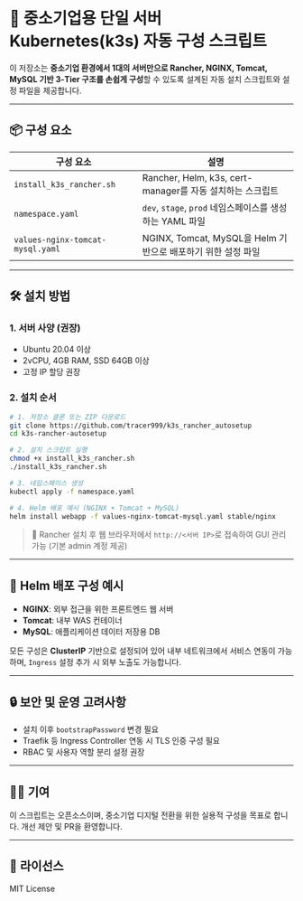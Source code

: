 # 🐳 중소기업용 단일 서버 Kubernetes(k3s) 자동 구성 스크립트

이 저장소는 **중소기업 환경에서 1대의 서버만으로 Rancher, NGINX, Tomcat, MySQL 기반 3-Tier 구조를 손쉽게 구성**할 수 있도록 설계된 자동 설치 스크립트와 설정 파일을 제공합니다.

---

## 📦 구성 요소

| 구성 요소 | 설명 |
|-----------|------|
| `install_k3s_rancher.sh` | Rancher, Helm, k3s, cert-manager를 자동 설치하는 스크립트 |
| `namespace.yaml` | `dev`, `stage`, `prod` 네임스페이스를 생성하는 YAML 파일 |
| `values-nginx-tomcat-mysql.yaml` | NGINX, Tomcat, MySQL을 Helm 기반으로 배포하기 위한 설정 파일 |

---

## 🛠 설치 방법

### 1. 서버 사양 (권장)
- Ubuntu 20.04 이상
- 2vCPU, 4GB RAM, SSD 64GB 이상
- 고정 IP 할당 권장

### 2. 설치 순서

```bash
# 1. 저장소 클론 또는 ZIP 다운로드
git clone https://github.com/tracer999/k3s_rancher_autosetup
cd k3s-rancher-autosetup

# 2. 설치 스크립트 실행
chmod +x install_k3s_rancher.sh
./install_k3s_rancher.sh

# 3. 네임스페이스 생성
kubectl apply -f namespace.yaml

# 4. Helm 배포 예시 (NGINX + Tomcat + MySQL)
helm install webapp -f values-nginx-tomcat-mysql.yaml stable/nginx
```

> 📌 Rancher 설치 후 웹 브라우저에서 `http://<서버 IP>`로 접속하여 GUI 관리 가능 (기본 admin 계정 제공)

---

## 📁 Helm 배포 구성 예시

- **NGINX**: 외부 접근을 위한 프론트엔드 웹 서버
- **Tomcat**: 내부 WAS 컨테이너
- **MySQL**: 애플리케이션 데이터 저장용 DB

모든 구성은 **ClusterIP** 기반으로 설정되어 있어 내부 네트워크에서 서비스 연동이 가능하며, `Ingress` 설정 추가 시 외부 노출도 가능합니다.

---

## 🔒 보안 및 운영 고려사항

- 설치 이후 `bootstrapPassword` 변경 필요
- Traefik 등 Ingress Controller 연동 시 TLS 인증 구성 필요
- RBAC 및 사용자 역할 분리 설정 권장

---

## 🧑‍💻 기여
이 스크립트는 오픈소스이며, 중소기업 디지털 전환을 위한 실용적 구성을 목표로 합니다. 개선 제안 및 PR을 환영합니다.

---

## 📜 라이선스
MIT License



